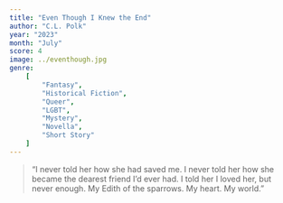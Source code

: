 ```yaml
---
title: "Even Though I Knew the End"
author: "C.L. Polk"
year: "2023"
month: "July"
score: 4
image: ../eventhough.jpg
genre:
    [
        "Fantasy",
        "Historical Fiction",
        "Queer",
        "LGBT",
        "Mystery",
        "Novella",
        "Short Story"
    ]
---
```


> “I never told her how she had saved me. I never told her how she became the dearest friend I’d ever had. I told her I loved her, but never enough. My Edith of the sparrows. My heart. My world.”
